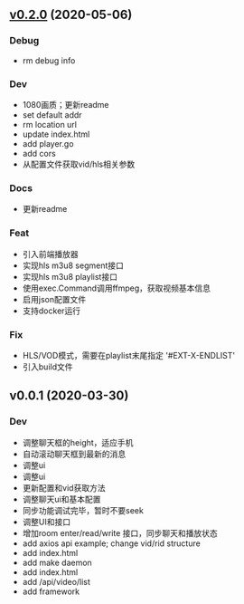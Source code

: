 
<a name="v0.2.0"></a>
## [v0.2.0](https://github.com/day-dreams/vshare/compare/v0.0.1...v0.2.0) (2020-05-06)

### Debug

* rm debug info

### Dev

* 1080画质；更新readme
* set default addr
* rm location url
* update index.html
* add player.go
* add cors
* 从配置文件获取vid/hls相关参数

### Docs

* 更新readme

### Feat

* 引入前端播放器
* 实现hls m3u8 segment接口
* 实现hls m3u8 playlist接口
* 使用exec.Command调用ffmpeg，获取视频基本信息
* 启用json配置文件
* 支持docker运行

### Fix

* HLS/VOD模式，需要在playlist末尾指定 '#EXT-X-ENDLIST'
* 引入build文件


<a name="v0.0.1"></a>
## v0.0.1 (2020-03-30)

### Dev

* 调整聊天框的height，适应手机
* 自动滚动聊天框到最新的消息
* 调整ui
* 调整ui
* 更新配置和vid获取方法
* 调整聊天ui和基本配置
* 同步功能调试完毕，暂时不要seek
* 调整UI和接口
* 增加room enter/read/write 接口，同步聊天和播放状态
* add axios api example; change vid/rid structure
* add index.html
* add make daemon
* add index.html
* add /api/video/list
* add framework

